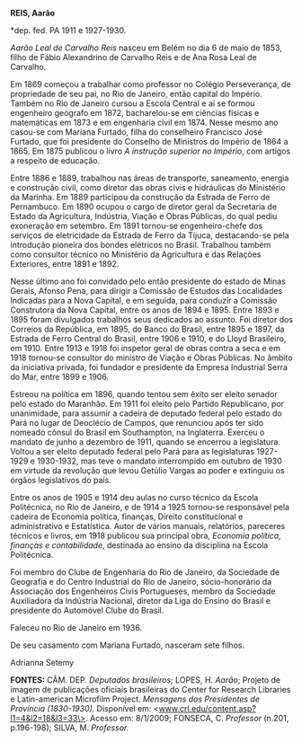**REIS, Aarão**

\*dep. fed. PA 1911 e 1927-1930.

*Aarão Leal de Carvalho Reis* nasceu em Belém no dia 6 de maio de 1853,
filho de Fábio Alexandrino de Carvalho Reis e de Ana Rosa Leal de
Carvalho.

Em 1869 começou a trabalhar como professor no Colégio Perseverança, de
propriedade de seu pai, no Rio de Janeiro, então capital do Império.
Também no Rio de Janeiro cursou a Escola Central e aí se formou
engenheiro geógrafo em 1872, bacharelou-se em ciências físicas e
matemáticas em 1873 e em engenharia civil em 1874. Nesse mesmo ano
casou-se com Mariana Furtado, filha do conselheiro Francisco José
Furtado, que foi presidente do Conselho de Ministros do Império de 1864
a 1865. Em 1875 publicou o livro *A instrução superior no Império*, com
artigos a respeito de educação.

Entre 1886 e 1889, trabalhou nas áreas de transporte, saneamento,
energia e construção civil, como diretor das obras civis e hidráulicas
do Ministério da Marinha. Em 1889 participou da construção da Estrada de
Ferro de Pernambuco. Em 1890 ocupou o cargo de diretor geral da
Secretaria de Estado da Agricultura, Indústria, Viação e Obras Públicas,
do qual pediu exoneração em setembro. Em 1891 tornou-se engenheiro-chefe
dos serviços de eletricidade da Estrada de Ferro da Tijuca,
destacando-se pela introdução pioneira dos bondes elétricos no Brasil.
Trabalhou também como consultor técnico no Ministério da Agricultura e
das Relações Exteriores, entre 1891 e 1892.

Nesse último ano foi convidado pelo então presidente do estado de Minas
Gerais, Afonso Pena, para dirigir a Comissão de Estudos das Localidades
Indicadas para a Nova Capital, e em seguida, para conduzir a Comissão
Construtora da Nova Capital, entre os anos de 1894 e 1895. Entre 1893 e
1895 foram divulgados trabalhos seus dedicados ao assunto. Foi diretor
dos Correios da República, em 1895, do Banco do Brasil, entre 1895 e
1897, da Estrada de Ferro Central do Brasil, entre 1906 e 1910, e do
Lloyd Brasileiro, em 1910. Entre 1913 e 1918 foi inspetor geral de obras
contra a seca e em 1918 tornou-se consultor do ministro de Viação e
Obras Públicas. No âmbito da iniciativa privada, foi fundador e
presidente da Empresa Industrial Serra do Mar, entre 1899 e 1906.

Estreou na política em 1896, quando tentou sem êxito ser eleito senador
pelo estado do Maranhão. Em 1911 foi eleito pelo Partido Republicano,
por unanimidade, para assumir a cadeira de deputado federal pelo estado
do Pará no lugar de Deoclécio de Campos, que renunciou após ter sido
nomeado cônsul do Brasil em Southampton, na Inglaterra. Exerceu o
mandato de junho a dezembro de 1911, quando se encerrou a legislatura.
Voltou a ser eleito deputado federal pelo Pará para as legislaturas
1927-1929 e 1930-1932, mas teve o mandato interrompido em outubro de
1930 em virtude da revolução que levou Getúlio Vargas ao poder e
extinguiu os órgãos legislativos do país.

Entre os anos de 1905 e 1914 deu aulas no curso técnico da Escola
Politécnica, no Rio de Janeiro, e de 1914 a 1925 tornou-se responsável
pela cadeira de Economia política, finanças, Direito constitucional e
administrativo e Estatística. Autor de vários manuais, relatórios,
pareceres técnicos e livros, em 1918 publicou sua principal obra,
*Economia política, finanças e contabilidade*, destinada ao ensino da
disciplina na Escola Politécnica.

Foi membro do Clube de Engenharia do Rio de Janeiro, da Sociedade de
Geografia e do Centro Industrial do Rio de Janeiro, sócio-honorário da
Associação dos Engenheiros Civis Portugueses, membro da Sociedade
Auxiliadora da Indústria Nacional, diretor da Liga do Ensino do Brasil e
presidente do Automóvel Clube do Brasil.

Faleceu no Rio de Janeiro em 1936.

De seu casamento com Mariana Furtado, nasceram sete filhos.

Adrianna Setemy

**FONTES:** CÂM. DEP. *Deputados brasileiros*; LOPES, H. *Aarão*;
Projeto de imagem de publicações oficiais brasileiras do Center for
Research Libraries e Latin-american Microfilm Project. *Mensagens dos
Presidentes de Província (1830-1930).* Disponível em:
\<www.crl.edu/content.asp?l1=4&l2=18&l3=33\>. Acesso em: 8/1/2009;
FONSECA, C. *Professor* (n.201, p.196-198); SILVA, M. *Professor.*
